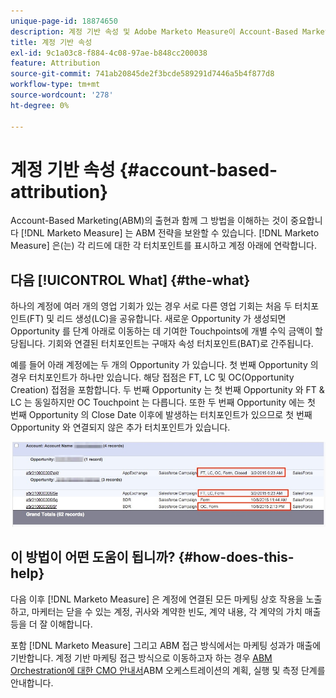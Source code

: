 ```yaml
---
unique-page-id: 18874650
description: 계정 기반 속성 및 Adobe Marketo Measure이 Account-Based Marketing(ABM) 전략을 보완하는 방법에 대해 알아봅니다.
title: 계정 기반 속성
exl-id: 9c1a03c8-f884-4c08-97ae-b848cc200038
feature: Attribution
source-git-commit: 741ab20845de2f3bcde589291d7446a5b4f877d8
workflow-type: tm+mt
source-wordcount: '278'
ht-degree: 0%

---
```


# 계정 기반 속성 {#account-based-attribution}

Account-Based Marketing(ABM)의 출현과 함께 그 방법을 이해하는 것이 중요합니다 [!DNL Marketo Measure] 는 ABM 전략을 보완할 수 있습니다. [!DNL Marketo Measure] 은(는) 각 리드에 대한 각 터치포인트를 표시하고 계정 아래에 연락합니다.

## 다음 [!UICONTROL What] {#the-what}

하나의 계정에 여러 개의 영업 기회가 있는 경우 서로 다른 영업 기회는 처음 두 터치포인트(FT) 및 리드 생성(LC)을 공유합니다. 새로운 Opportunity 가 생성되면 Opportunity 를 단계 아래로 이동하는 데 기여한 Touchpoints에 개별 수익 금액이 할당됩니다. 기회와 연결된 터치포인트는 구매자 속성 터치포인트(BAT)로 간주됩니다.

예를 들어 아래 계정에는 두 개의 Opportunity 가 있습니다. 첫 번째 Opportunity 의 경우 터치포인트가 하나만 있습니다. 해당 접점은 FT, LC 및 OC(Opportunity Creation) 접점을 포함합니다. 두 번째 Opportunity 는 첫 번째 Opportunity 와 FT &amp; LC 는 동일하지만 OC Touchpoint 는 다릅니다. 또한 두 번째 Opportunity 에는 첫 번째 Opportunity 의 Close Date 이후에 발생하는 터치포인트가 있으므로 첫 번째 Opportunity 와 연결되지 않은 추가 터치포인트가 있습니다.

![](assets/1.jpg)

## 이 방법이 어떤 도움이 됩니까? {#how-does-this-help}

다음 이후 [!DNL Marketo Measure] 은 계정에 연결된 모든 마케팅 상호 작용을 노출하고, 마케터는 닫을 수 있는 계정, 귀사와 계약한 빈도, 계약 내용, 각 계약의 가치 매출 등을 더 잘 이해합니다.

포함 [!DNL Marketo Measure] 그리고 ABM 접근 방식에서는 마케팅 성과가 매출에 기반합니다. 계정 기반 마케팅 접근 방식으로 이동하고자 하는 경우 [ABM Orchestration에 대한 CMO 안내서](https://engage.marketo.com/rs/460-TDH-945/images/BZ-CMOs-Guide-To-ABM-Orchestration-By-Bizible.pdf)ABM 오케스트레이션의 계획, 실행 및 측정 단계를 안내합니다.
